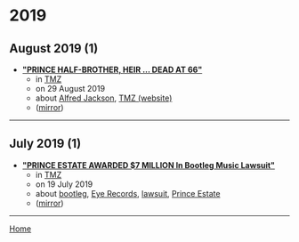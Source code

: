 # 2019

## August 2019 (1)

 - [**"PRINCE HALF-BROTHER, HEIR ... DEAD AT 66"**](https://www.tmz.com/2019/08/29/prince-half-brother-alfred-jackson-dead-heir-fortune/)
    - in [TMZ](../../../publications/p-t/tmz/index.md)
    - on 29 August 2019
    - about [Alfred Jackson](../../../topics/alfred-jackson/index.md), [TMZ (website)](../../../topics/website/tmz/index.md)
    - ([mirror](https://web.archive.org/web/*/https://www.tmz.com/2019/08/29/prince-half-brother-alfred-jackson-dead-heir-fortune/))

----

## July 2019 (1)

 - [**"PRINCE ESTATE AWARDED $7 MILLION In Bootleg Music Lawsuit"**](https://www.tmz.com/2019/07/19/prince-estate-awarded-7-million-bootleg-music-lawsuit-record-label/)
    - in [TMZ](../../../publications/p-t/tmz/index.md)
    - on 19 July 2019
    - about [bootleg](../../../topics/bootleg/index.md), [Eye Records](../../../topics/eye-records/index.md), [lawsuit](../../../topics/lawsuit/index.md), [Prince Estate](../../../topics/prince-estate/index.md)
    - ([mirror](https://web.archive.org/web/*/https://www.tmz.com/2019/07/19/prince-estate-awarded-7-million-bootleg-music-lawsuit-record-label/))

----

[Home](../index.md)
